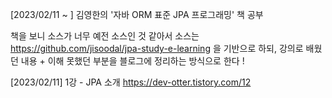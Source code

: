 [2023/02/11 ~ ] 김영한의 '자바 ORM 표준 JPA 프로그래밍' 책 공부

책을 보니 소스가 너무 예전 소스인 것 같아서
소스는 https://github.com/jisoodal/jpa-study-e-learning 을 기반으로 하되,
강의로 배웠던 내용 + 이해 못했던 부분을 블로그에 정리하는 방식으로 한다 !

[2023/02/11] 1강 - JPA 소개 https://dev-otter.tistory.com/12
